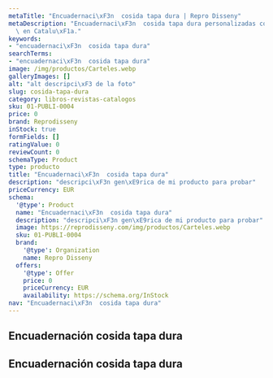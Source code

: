 ```yaml
---
metaTitle: "Encuadernaci\xF3n  cosida tapa dura | Repro Disseny"
metaDescription: "Encuadernaci\xF3n  cosida tapa dura personalizadas con calidad profesional\
  \ en Catalu\xF1a."
keywords:
- "encuadernaci\xF3n  cosida tapa dura"
searchTerms:
- "encuadernaci\xF3n  cosida tapa dura"
image: /img/productos/Carteles.webp
galleryImages: []
alt: "alt descripci\xF3 de la foto"
slug: cosida-tapa-dura
category: libros-revistas-catalogos
sku: 01-PUBLI-0004
price: 0
brand: Reprodisseny
inStock: true
formFields: []
ratingValue: 0
reviewCount: 0
schemaType: Product
type: producto
title: "Encuadernaci\xF3n  cosida tapa dura"
description: "descripci\xF3n gen\xE9rica de mi producto para probar"
priceCurrency: EUR
schema:
  '@type': Product
  name: "Encuadernaci\xF3n  cosida tapa dura"
  description: "descripci\xF3n gen\xE9rica de mi producto para probar"
  image: https://reprodisseny.com/img/productos/Carteles.webp
  sku: 01-PUBLI-0004
  brand:
    '@type': Organization
    name: Repro Disseny
  offers:
    '@type': Offer
    price: 0
    priceCurrency: EUR
    availability: https://schema.org/InStock
nav: "Encuadernaci\xF3n  cosida tapa dura"
---
```


## Encuadernación  cosida tapa dura

## Encuadernación  cosida tapa dura
